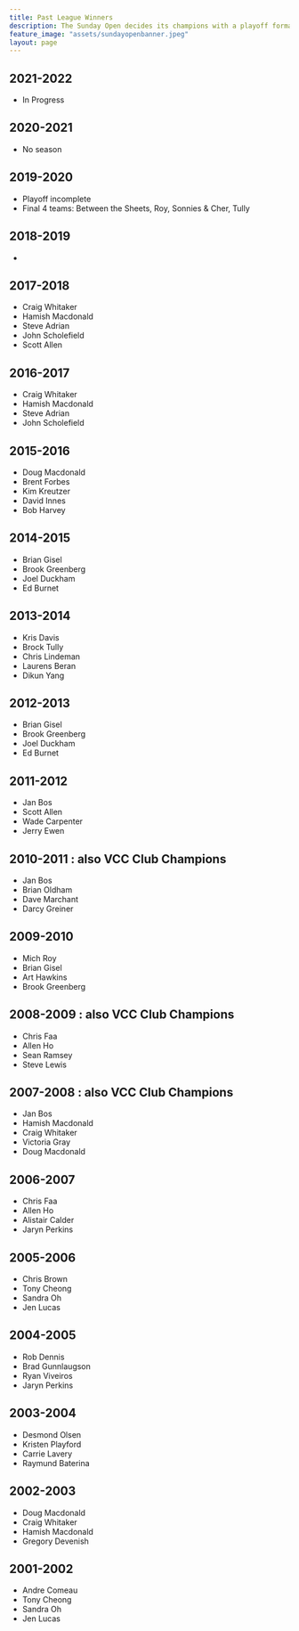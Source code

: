 ```yaml
---
title: Past League Winners
description: The Sunday Open decides its champions with a playoff format.
feature_image: "assets/sundayopenbanner.jpeg"
layout: page
---
```


## 2021-2022
* In Progress

## 2020-2021
* No season

## 2019-2020
* Playoff incomplete
* Final 4 teams: Between the Sheets, Roy, Sonnies & Cher, Tully

## 2018-2019
* 
 
## 2017-2018
* Craig Whitaker
* Hamish Macdonald
* Steve Adrian
* John Scholefield
* Scott Allen 

## 2016-2017
* Craig Whitaker 
* Hamish Macdonald
* Steve Adrian
* John Scholefield 

## 2015-2016 
* Doug Macdonald
* Brent Forbes
* Kim Kreutzer
* David Innes
* Bob Harvey 

## 2014-2015 
* Brian Gisel
* Brook Greenberg
* Joel Duckham 
* Ed Burnet 

## 2013-2014 
* Kris Davis
* Brock Tully
* Chris Lindeman
* Laurens Beran
* Dikun Yang 

## 2012-2013 
* Brian Gisel
* Brook Greenberg
* Joel Duckham 
* Ed Burnet 

## 2011-2012
* Jan Bos
* Scott Allen
* Wade Carpenter
* Jerry Ewen

## 2010-2011 : also VCC Club Champions
* Jan Bos
* Brian Oldham
* Dave Marchant
* Darcy Greiner

## 2009-2010 
* Mich Roy
* Brian Gisel
* Art Hawkins
* Brook Greenberg

## 2008-2009 : also VCC Club Champions
* Chris Faa
* Allen Ho
* Sean Ramsey
* Steve Lewis

## 2007-2008 : also VCC Club Champions
* Jan Bos
* Hamish Macdonald
* Craig Whitaker
* Victoria Gray
* Doug Macdonald

## 2006-2007
* Chris Faa
* Allen Ho
* Alistair Calder
* Jaryn Perkins

## 2005-2006
* Chris Brown
* Tony Cheong
* Sandra Oh
* Jen Lucas

## 2004-2005
* Rob Dennis
* Brad Gunnlaugson 
* Ryan Viveiros 
* Jaryn Perkins

## 2003-2004
* Desmond Olsen
* Kristen Playford
* Carrie Lavery 
* Raymund Baterina

## 2002-2003
* Doug Macdonald
* Craig Whitaker
* Hamish Macdonald
* Gregory Devenish

## 2001-2002
* Andre Comeau
* Tony Cheong
* Sandra Oh
* Jen Lucas
      
